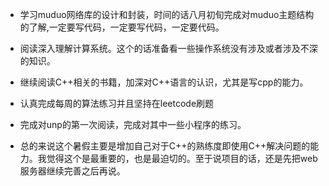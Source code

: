  - 学习muduo网络库的设计和封装，时间的话八月初旬完成对muduo主题结构的了解,一定要写代码，一定要写代码，一定要代码。
 
 - 阅读深入理解计算系统。这个的话准备看一些操作系统没有涉及或者涉及不深的知识。
 
 - 继续阅读C++相关的书籍，加深对C++语言的认识，尤其是写cpp的能力。
 
 - 认真完成每周的算法练习并且坚持在leetcode刷题

 - 完成对unp的第一次阅读，完成对其中一些小程序的练习。
 
 - 总的来说这个暑假主要是增加自己对于C++的熟练度即使用C++解决问题的能力。我觉得这个是最重要的，也是最迫切的。至于说项目的话，还是先把web服务器继续完善之后再说。
